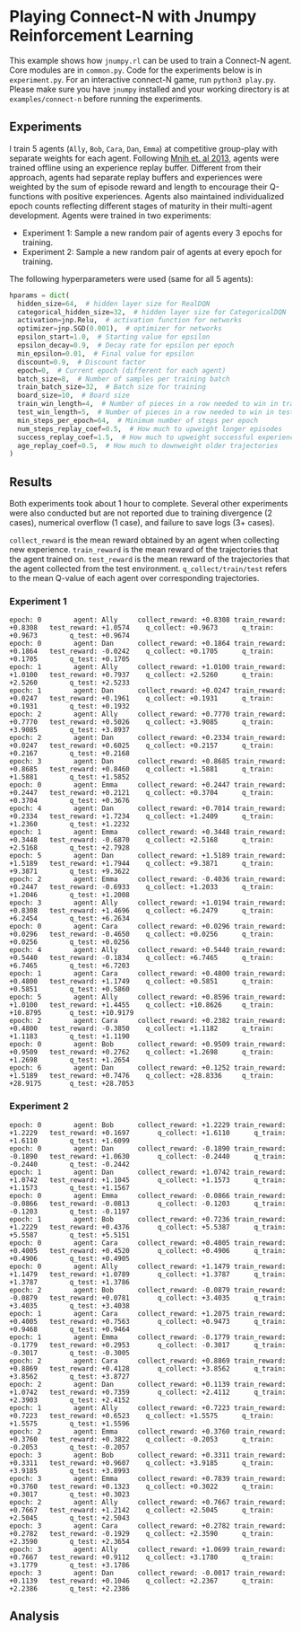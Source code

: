 # Playing Connect-N with Jnumpy Reinforcement Learning

This example shows how `jnumpy.rl` can be used to train a Connect-N agent. Core modules are in `common.py`. Code for the experiments below is in `experiment.py`. For an interactive connect-N game, run `python3 play.py`. Please make sure you have `jnumpy` installed and your working directory is at `examples/connect-n` before running the experiments.

## Experiments

I train 5 agents (`Ally`, `Bob`, `Cara`, `Dan`, `Emma`) at competitive group-play with separate weights for each agent. Following [Mnih et. al 2013](https://arxiv.org/pdf/1312.5602.pdf), agents were trained offline using an experience replay buffer. Different from their approach, agents had separate replay buffers and experiences were weighted by the sum of episode reward and length to encourage their Q-functions with positive experiences. Agents also maintained individualized epoch counts reflecting different stages of maturity in their multi-agent development. Agents were trained in two experiments:
 - Experiment 1: Sample a new random pair of agents every 3 epochs for training.
 - Experiment 2: Sample a new random pair of agents at every epoch for training.

The following hyperparameters were used (same for all 5 agents):
```python
hparams = dict(
  hidden_size=64,  # hidden layer size for RealDQN
  categorical_hidden_size=32,  # hidden layer size for CategoricalDQN
  activation=jnp.Relu,  # activation function for networks
  optimizer=jnp.SGD(0.001),  # optimizer for networks
  epsilon_start=1.0,  # Starting value for epsilon
  epsilon_decay=0.9,  # Decay rate for epsilon per epoch
  min_epsilon=0.01,  # Final value for epsilon
  discount=0.9,  # Discount factor
  epoch=0,  # Current epoch (different for each agent)
  batch_size=8,  # Number of samples per training batch
  train_batch_size=32,  # Batch size for training
  board_size=10,  # Board size
  train_win_length=4,  # Number of pieces in a row needed to win in training
  test_win_length=5,  # Number of pieces in a row needed to win in testing
  min_steps_per_epoch=64,  # Minimum number of steps per epoch
  num_steps_replay_coef=0.5,  # How much to upweight longer episodes
  success_replay_coef=1.5,  # How much to upweight successful experience
  age_replay_coef=0.5,  # How much to downweight older trajectories
)
```

## Results

Both experiments took about 1 hour to complete. Several other experiments were also conducted but are not reported due to training divergence (2 cases), numerical overflow (1 case), and failure to save logs (3+ cases).

`collect_reward` is the mean reward obtained by an agent when collecting new experience. `train_reward` is the mean reward of the trajectories that the agent trained on. `test_reward` is the mean reward of the trajectories that the agent collected from the test environment. `q_collect/train/test` refers to the mean Q-value of each agent over corresponding trajectories. 

### Experiment 1
```
epoch: 0        agent: Ally     collect_reward: +0.8308 train_reward: +0.8308   test_reward: +1.0574    q_collect: +0.9673      q_train: +0.9673        q_test: +0.9674
epoch: 0        agent: Dan      collect_reward: +0.1864 train_reward: +0.1864   test_reward: -0.0242    q_collect: +0.1705      q_train: +0.1705        q_test: +0.1705
epoch: 1        agent: Ally     collect_reward: +1.0100 train_reward: +1.0100   test_reward: +0.7937    q_collect: +2.5260      q_train: +2.5260        q_test: +2.5233
epoch: 1        agent: Dan      collect_reward: +0.0247 train_reward: +0.0247   test_reward: +0.1961    q_collect: +0.1931      q_train: +0.1931        q_test: +0.1932
epoch: 2        agent: Ally     collect_reward: +0.7770 train_reward: +0.7770   test_reward: +0.5026    q_collect: +3.9085      q_train: +3.9085        q_test: +3.8937
epoch: 2        agent: Dan      collect_reward: +0.2334 train_reward: +0.0247   test_reward: +0.6025    q_collect: +0.2157      q_train: +0.2167        q_test: +0.2168
epoch: 3        agent: Dan      collect_reward: +0.8685 train_reward: +0.8685   test_reward: +0.8460    q_collect: +1.5881      q_train: +1.5881        q_test: +1.5852
epoch: 0        agent: Emma     collect_reward: +0.2447 train_reward: +0.2447   test_reward: +0.2121    q_collect: +0.3704      q_train: +0.3704        q_test: +0.3676
epoch: 4        agent: Dan      collect_reward: +0.7014 train_reward: +0.2334   test_reward: +1.7234    q_collect: +1.2409      q_train: +1.2360        q_test: +1.2232
epoch: 1        agent: Emma     collect_reward: +0.3448 train_reward: +0.3448   test_reward: -0.6870    q_collect: +2.5168      q_train: +2.5168        q_test: +2.7928
epoch: 5        agent: Dan      collect_reward: +1.5189 train_reward: +1.5189   test_reward: +1.7944    q_collect: +9.3871      q_train: +9.3871        q_test: +9.3622
epoch: 2        agent: Emma     collect_reward: -0.4036 train_reward: +0.2447   test_reward: -0.6933    q_collect: +1.2033      q_train: +1.2046        q_test: +1.2008
epoch: 3        agent: Ally     collect_reward: +1.0194 train_reward: +0.8308   test_reward: +1.4696    q_collect: +6.2479      q_train: +6.2454        q_test: +6.2634
epoch: 0        agent: Cara     collect_reward: +0.0296 train_reward: +0.0296   test_reward: -0.4650    q_collect: +0.0256      q_train: +0.0256        q_test: +0.0256
epoch: 4        agent: Ally     collect_reward: +0.5440 train_reward: +0.5440   test_reward: -0.1834    q_collect: +6.7465      q_train: +6.7465        q_test: +6.7203
epoch: 1        agent: Cara     collect_reward: +0.4800 train_reward: +0.4800   test_reward: +1.1749    q_collect: +0.5851      q_train: +0.5851        q_test: +0.5860
epoch: 5        agent: Ally     collect_reward: +0.8596 train_reward: +1.0100   test_reward: +1.4455    q_collect: +10.8626     q_train: +10.8795       q_test: +10.9179
epoch: 2        agent: Cara     collect_reward: +0.2382 train_reward: +0.4800   test_reward: -0.3850    q_collect: +1.1182      q_train: +1.1183        q_test: +1.1190
epoch: 0        agent: Bob      collect_reward: +0.9509 train_reward: +0.9509   test_reward: +0.2762    q_collect: +1.2698      q_train: +1.2698        q_test: +1.2654
epoch: 6        agent: Dan      collect_reward: +0.1252 train_reward: +1.5189   test_reward: +0.7476    q_collect: +28.8336     q_train: +28.9175       q_test: +28.7053
```

### Experiment 2
```
epoch: 0        agent: Bob      collect_reward: +1.2229 train_reward: +1.2229   test_reward: +0.1697       q_collect: +1.6110      q_train: +1.6110        q_test: +1.6099
epoch: 0        agent: Dan      collect_reward: -0.1890 train_reward: -0.1890   test_reward: +1.0630       q_collect: -0.2440      q_train: -0.2440        q_test: -0.2442
epoch: 1        agent: Dan      collect_reward: +1.0742 train_reward: +1.0742   test_reward: +1.1045       q_collect: +1.1573      q_train: +1.1573        q_test: +1.1567
epoch: 0        agent: Emma     collect_reward: -0.0866 train_reward: -0.0866   test_reward: -0.0813       q_collect: -0.1203      q_train: -0.1203        q_test: -0.1197
epoch: 1        agent: Bob      collect_reward: +0.7236 train_reward: +1.2229   test_reward: +0.4376       q_collect: +5.5387      q_train: +5.5587        q_test: +5.5151
epoch: 0        agent: Cara     collect_reward: +0.4005 train_reward: +0.4005   test_reward: +0.4520       q_collect: +0.4906      q_train: +0.4906        q_test: +0.4905
epoch: 0        agent: Ally     collect_reward: +1.1479 train_reward: +1.1479   test_reward: +1.0789       q_collect: +1.3787      q_train: +1.3787        q_test: +1.3786
epoch: 2        agent: Bob      collect_reward: -0.0879 train_reward: -0.0879   test_reward: +0.0781       q_collect: +3.4035      q_train: +3.4035        q_test: +3.4038
epoch: 1        agent: Cara     collect_reward: +1.2075 train_reward: +0.4005   test_reward: +0.7563       q_collect: +0.9473      q_train: +0.9468        q_test: +0.9464
epoch: 1        agent: Emma     collect_reward: -0.1779 train_reward: -0.1779   test_reward: +0.2953       q_collect: -0.3017      q_train: -0.3017        q_test: -0.3005
epoch: 2        agent: Cara     collect_reward: +0.8869 train_reward: +0.8869   test_reward: +0.4128       q_collect: +3.8562      q_train: +3.8562        q_test: +3.8727
epoch: 2        agent: Dan      collect_reward: +0.1139 train_reward: +1.0742   test_reward: +0.7359       q_collect: +2.4112      q_train: +2.3903        q_test: +2.4152
epoch: 1        agent: Ally     collect_reward: +0.7223 train_reward: +0.7223   test_reward: +0.6523    q_collect: +1.5575      q_train: +1.5575        q_test: +1.5596
epoch: 2        agent: Emma     collect_reward: +0.3760 train_reward: +0.3760   test_reward: +0.3822    q_collect: -0.2053      q_train: -0.2053        q_test: -0.2057
epoch: 3        agent: Bob      collect_reward: +0.3311 train_reward: +0.3311   test_reward: +0.9607    q_collect: +3.9185      q_train: +3.9185        q_test: +3.8993
epoch: 3        agent: Emma     collect_reward: +0.7839 train_reward: +0.3760   test_reward: +0.1323    q_collect: +0.3022      q_train: +0.3017        q_test: +0.3023
epoch: 2        agent: Ally     collect_reward: +0.7667 train_reward: +0.7667   test_reward: +1.2142    q_collect: +2.5045      q_train: +2.5045        q_test: +2.5043
epoch: 3        agent: Cara     collect_reward: +0.2782 train_reward: +0.2782   test_reward: -0.1929    q_collect: +2.3590      q_train: +2.3590        q_test: +2.3654
epoch: 3        agent: Ally     collect_reward: +1.0699 train_reward: +0.7667   test_reward: +0.9112    q_collect: +3.1780      q_train: +3.1779        q_test: +3.1786
epoch: 3        agent: Dan      collect_reward: -0.0017 train_reward: +0.1139   test_reward: +0.1046    q_collect: +2.2367      q_train: +2.2386        q_test: +2.2386
```

## Analysis

